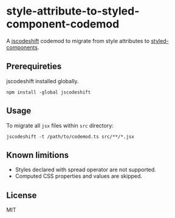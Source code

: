 # style-attribute-to-styled-component-codemod

A [jscodeshift](https://github.com/facebook/jscodeshift) codemod to migrate from style attributes to [styled-components](https://github.com/styled-components/styled-components).

## Prerequireties

jscodeshift installed globally.

```
npm install -global jscodeshift
```

## Usage

To migrate all `jsx` files within `src` directory:

```
jscodeshift -t /path/to/codemod.ts src/**/*.jsx
```

## Known limitions

- Styles declared with spread operator are not supported.
- Computed CSS properties and values are skipped.

## License

MIT
